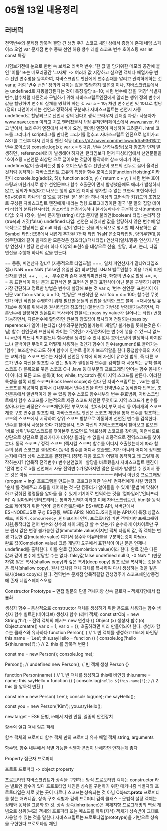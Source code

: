 # 05월 13일 내용정리

##

## 러버덕
전역변수의 문제점
암묵적 결합
긴 생명 주기
스코프 체인 상에서 종점에 존재
네임 스페이스 오염
var 문제점 
변수 중복 선언 허용
함수 레벨 스코프
변수 호이스팅
var let const 특징

시험보기전에 눈으로 한번 슥 보세요
러버덕
변수:
'한 값'을 담기위한 메모리 공간에 붙인 '이름' 또는 메모리공간 '그자체'
-> 여러개 값 저장하고 싶으면 객체나 배열사용
변수 선언
변수명을 등록하여, 자바스크립트 엔진에게 변수존재를 알리고 관리하게하는 것
var a; 처럼 '변수 선언' 정의와 차이는
값을 '할당하지 않은것'이나, 자바스크립트에서는 undefined로 자동할당된다는 것이 특징
할당
a=10; 처럼 변수에 값을 '저장'
식별자
변수,함수처럼 다른것과 구별하기 위해 자바스크립트엔진에게 알리는 행위
정의
변수에 값을 할당하여 변수의 실체를 명확히 하는 것
var a = 10; 처럼
변수선언 및 10으로 할당(정의)
타언어에서는 선언과 정확하게 구분되나 자바스크립트는 선언시 자동 undefiend로 할당되므로 선언시 정의 된다고 생각
브라우저 렌더링 과정 : 사용자가 www.naver.com 이라고 치고 엔터쳤을시 가정
 유저인터페이스에서 www.naver.
라고 받아서, 브라우저 엔진에서 서버에 요청, 렌더링 엔진이 파싱하여 그려준다. html 코드를 그리다가 script태그를 만나면 그리기를 멈추고 자바스크립트 엔진으로 넘어가고  AST를 그린후 다시 렌더링 엔진 작동 https://d2.naver.com/helloworld/59361참고
변수 호이스팅 
console.log(x);
var x = 5
처럼, 변수 (선언+할당)보다 참조가 먼저 발생하면 , reference에러가 발생해야 하지만, 런타임보다 먼저 파싱타임에서 선언문들을 '호이스팅 =선언문 최상단 으로 끌어오는 것같이'동작하여 참조 에러가 아닌 undefined값이 출력되는것
함수 호이스팅:
함수 선언문이 코드의 선두로 끌어 올려진 것처럼 동작하는 자바스크립트 고유의 특징을 함수 호이스팅(Function Hoisting)이라 한다
console.log(add(2, 5)); 
function add(x, y) {
  return x + y;
}
처럼 변수 호이스팅과 마찬가지로 함수 선언문보다 함수 호출문이 먼저 발생했음에도 에러가 발생하지 않고, 정의가 되었다고 나오는 행위
값이란
더이상 평가할 수 없는 표현식
표현식이란
50+50같이 하나의 '값'으로 평가될 '문'
문이란
하나 이상의 표현식과 키워드의 조합으로 구성된 자바스크립트 엔진에게 내리는 명령
프로그래밍이란 결국 '문'들의 집합
데이터 타입의 분류(원시타입, 참조타입)
변경가능하냐 불가능하냐가 구분점
숫자(number) 타입: 숫자 (정수, 실수)
문자열(string) 타입: 문자열
불리언(boolean) 타입: 논리적 참(true)과 거짓(false)
undefined 타입:   선언은 되었지만 값을 할당하지 않은 변수에 암묵적으로 할당되는 값
null 타입: 값이 없다는 것을 의도적으로 명시할 때 사용하는 값
Symbol 타입: ES6에서 새롭게 추가된 7번째 타입
'NaN'은숫자타입임, 양의무한대,음의무한대와 같이
을제외한 모든것은 참조타입(객체타입)
연산자(일치/동등 연산자 / 단항 연산자 / 할당 연산자)
하나 이상의 표현식을 대상으로 산술, 할당, 비교, 논리, 타입 연산을 수행해 하나의 값을 만든다.
 
== 동등, 피연산자 같냐? (자동적으로 타입조절)
===, 일치 피연산자가 같냐?(타입조절x)
NaN === NaN (false인 유일한 값) 비교할땐 isNaN 빌트인함수 이용
1개의 피연산자를 연산, ++ , --, +,- 부수효과 존재
우항의피연산자, 좌항의 변수로 할당  +=, =,-= 등
표현식이 아닌 문과 표현식인 문
표현식인 문과 표현식이 아닌 문을 구별하기 위한 가장 간단하고 명료한 방법은 변수에 할당해 보는 것
var x; '변수 선언문' 표현식이 아닌문
var foo = var x;
x = 10;  '할당문' 표현식인 문
var foo = x = 100;
함수란 무엇인가
어떤 작업을 수행하기 위해 필요한 문들의 집합을 정의한 코드 블록
->재사용및 유지보수 용이를 위해사용
원시타입과 참조타입 (불변성과 가변성)
변경불가능하면서, 다른변수에 할당하면 원본값이 복사되어 전달되는(pass by value가 일어나는 타입)
변경 가능하면서, 다른변수에 할당하면 원본의 참조값이 복사되어 전달되는(pass by reperence가 일어나는타입)
상수와구분(변경불가능이 재할당 불가능을 뜻하는것은 아님)
함수 선언문과 표현식의 차이는 무엇인가
가장큰차이는 변수에 넣을 수 있느냐 없느냐 =값이 되느냐 되지않느냐
함수명을 생략할 수 있냐 없냐
호이스팅이 발생하냐 하지않느냐
콜백이란 무엇이고 어떻게 사용하는 것인가
함수에 인수(argument)로 들어가는 '함수', 보조함수라고도 하며 함수에 인수로 들어가 보조역할을 한다
중첩함수와의 차이는 교체가능
스코프
변수는 자신이 선언된 위치에 의해 자신이 유효한 범위, 즉 다른 코드가 변수 자신을 참조할 수 있는 범위가 결정된다
변수를 검색할 때 사용되는 규칙
블록 스코프
{} 블록으로 묶은 스코프
C나 Java 등 대부분의 프로그래밍 언어는 함수 몸체 만이 아니라 모든 코드 블록(if, for, while, try/catch 등)이 지역 스코프를 만든다. 이러한 특성을 블록 레벨 스코프(Block level scope)라 한다
단 자바스크립트는 , var는 블록스코프를 제공하지 않아서 {}내부에서 변수선언을 하면 전역변수로 동작한다
반복문, 조건문등에서 일반적이게 볼 수 있음
함수 스코프
함수내부의 변수 유효범위, 자바스크립트에서 함수 스코프를 기본적으로 제공
스코프 체인란 무엇이고 지역 스코프가 변수를 찾아나가는 과정은?
스코프체인이란 부모/자식, 할아버지,부모,자식 등 여러개의 스코프 계층 구조
변수를 참조할 때, 자바스크립트 엔진은 스코프 체인을 통해 변수를 참조하는 코드의 스코프에서 시작하여 상위 스코프 방향으로 이동하며 선언된 변수를 검색한다.
변수를 찾아서 사용을 한다 가정했을시, 먼저 자신의 지역스코프에서 찾아보고 없으면 '바로 상위','부모'스코프를 찾아본후
없으면 또 '바로상위'스코프를 찾아봄, 이런식으로 상단으로 상단으로 올라가다가 더이상 올라갈 수 없을시 최종적으로 전역스코프를 찾아본다.
동적 스코프 / 정적 스코프 (렉시컬 스코프)
함수를 어디서 호출했는지에 따라 함수의 상위 스코프를 결정한다.(동적)
함수를 어디서 호출했는지가 아니라 어디에 정의했는지에 따라 상위 스코프를 결정한다.(정적)
다음 코드가 어떻게 동작하고 왜 그렇게 동작하는지? (암묵적 전역변수)
변수선언없이 , 할당을 바로했을시 자바스크립트 엔진이 '전역'변수로 x를 선언해서 사용
전역변수가 많아지면 많은 문제가 발생할 수 있어서 좋은 것은 아님
ㅡㅡㅡㅡㅡㅡㅡㅡㅡㅡㅡㅡㅡㅡㅡㅡㅡㅡㅡㅡㅡ
러버덕 아닌것
프로그래밍 (progam + ing) 프로그램을 만드는것.
프로그램이란 '순서'
컴퓨터에게 시킬 명령의 '순서'를 정해주고 흐름을 제어하는 것
-단 컴퓨터가 알아들을 수 있게 '문법'에 맞춰야하고 
갖춰진 명령들을 알아들 을 수 있게 기계어로 번역하는 것을 '컴파일러','인터프리터'
즉 컴파일러 인터프리터는 통역가,번역가이라고 이해
자바스크립트란, html을 동적으로 제어하기 위한 '언어'
클라이언트단에서 ES+WEB API, 서버단에서 ES+NODE.JS로 구성 ES공통, WEB API와 NODE.JS지원하는 API차이
특징:싱글스레드, 비동기, concurrency ,인터프리터 언어, 프로토타입 기반 객체지향 프래그래밍 지원,동적타입 언어
변수와 상수의 차이:재할당 할 수 있는가? 순수하게 이차이로만 구분
원시 값은 변경 불가능한 값(immutable value)이지만 객체 타입의 값, 즉 객체는 변경 가능한 값(mutable value)
여기서 상수와 이뮤터블을 구분하는것이 아님xx  
완료 값(Completion value)
크롬 개발자 도구에서 표현식이 아닌 문은 언제나 undefined를 출력한다. 이를 완료 값(Completion value)이라 한다. 완료 값은 다른 값과 같이 변수에 할당할 수는 없다.
falsy값
false
undefined
null
0, -0
NaN
'' (빈문자열)
얕은 복사(shallow copy)와 깊은 복사(deep copy)
참조 값을 복사하는 것을 얕은 복사(shallow copy), 원시 값처럼 객체 자체를 복사하여 다시 생성하는 것을 깊은 복사(deep copy)라 한다.
전역변수 문제점
암묵적결합
긴생명주기
스코프체인상종점에 존재
네임스페이스오염

Constructor 
Prototype ~ 면접 질문의 단골
객체지향 
상속
클로저 – 객체지향에서 캡슐화

생성자 함수 – 통상적으로 constructor
객체를 생성하기 위한 용도로 사용되는 함수 생성자 함수
빌트인(네이티브) 생성자 함수 (레퍼 객체) 
const strObj = new String(‘hi’); - 전역 객체의 메서드
new 연산자
{}
Object (x)
생성자 함수(o)
Object.creatre()
var x = 1; 
var o = {}; 
호출하려면 미리 만들어놔야 한다. 
생성자 함수는 클래스와 유사하다
function Person() {
// 1. 빈 객체를 생성하고 this에 바인딩
this.name = ‘Lee’;
this.sayHello = function () {
  console.log(‘hello ${this.name}!’);
}
// 2. this 를 암묵적 변환
}

const me = new Person();
console.log(me);

Person(); // undefined
new Person(); // 빈 객체 생성 Person {}

function Person(name) {
  // 1. 빈 객체를 생성하고 this에 바인딩
  this.name = name;
  this.sayHello = function () {
    console.log(`hello ${this.name}!`);
  }
  // 2. this 를 암묵적 변환
}
  
const me = new Person('Lee');
console.log(me);
me.sayHello();

const you = new Person('Kim');
you.sayHello();


new.target – ES6 문법, ie에서 지원 안됨, 일종의 안전장치

함수와 일급 객체
일급 객체

함수 객체의 프로퍼티
함수 객체 만의 프로퍼티
유사 배열 객체 string, arguments

함수명. 함수 내부에서 식별 가능한 식별자
문법이 난해하면 안하는게 좋다

Property 접근자 프로퍼티

프로토 프로퍼티 -> object property

프로토타입
자바스크립트가 상속을 구현하는 방식
프로토타입 객체는 constructor 라는 빌트인 함수가 있다
프로토타입 체인은 상속을 구현하기 위한 매커니즘
식별자와 프로토타입은 서로 찾는 곳이 다르다
스코프는 상속되는 것 아님
Object.__proto__
프로퍼티를 찾는 매커니즘, 상속 구조
식별자 검색
프로퍼티 검색
클래스 – 문법적 설탕
객체는 상태와 동작을 그룹화 한 것.
상속 상속(inheritance)은 객체지향 프로그래밍의 핵심 개념으로 상위(부모) 객체의 프로퍼티 또는 메소드를 하위(자식) 객체가 상속받아 그대로 사용할 수 있는 것을 말한다
자바스크립트는 프로토타입(prototype)을 기반으로 상속을 구현한다
프로토타입 체인




